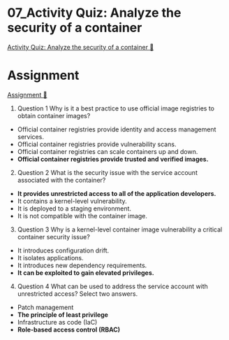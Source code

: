 # 07_Activity Quiz: Analyze the security of a container

[Activity Quiz: Analyze the security of a container 🔗](https://www.coursera.org/learn/cloud-security-risks-identify-and-protect-against-threats/assignment-submission/v5tv7/activity-quiz-analyze-the-security-of-a-container)

# Assignment

[Assignment 🔗](https://www.coursera.org/learn/cloud-security-risks-identify-and-protect-against-threats/assignment-submission/v5tv7/activity-quiz-analyze-the-security-of-a-container/attempt)

1.  Question 1
    Why is it a best practice to use official image registries to obtain container images?

- Official container registries provide identity and access management services.
- Official container registries provide vulnerability scans.
- Official container registries can scale containers up and down.
- **Official container registries provide trusted and verified images.**

2. Question 2
   What is the security issue with the service account associated with the container?

- **It provides unrestricted access to all of the application developers.**
- It contains a kernel-level vulnerability.
- It is deployed to a staging environment.
- It is not compatible with the container image.

3. Question 3
   Why is a kernel-level container image vulnerability a critical container security issue?

- It introduces configuration drift.
- It isolates applications.
- It introduces new dependency requirements.
- **It can be exploited to gain elevated privileges.**

4. Question 4
   What can be used to address the service account with unrestricted access? Select two answers.

- Patch management
- **The principle of least privilege**
- Infrastructure as code (IaC)
- **Role-based access control (RBAC)**
